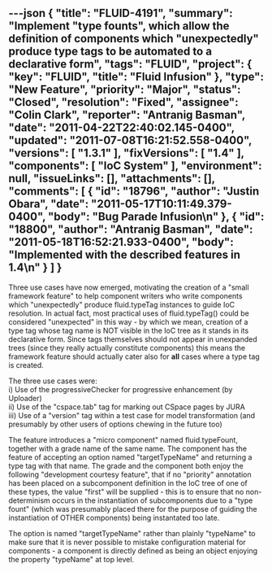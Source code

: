 ---json
{
  "title": "FLUID-4191",
  "summary": "Implement \"type founts\", which allow the definition of components which \"unexpectedly\" produce type tags to be automated to a declarative form",
  "tags": "FLUID",
  "project": {
    "key": "FLUID",
    "title": "Fluid Infusion"
  },
  "type": "New Feature",
  "priority": "Major",
  "status": "Closed",
  "resolution": "Fixed",
  "assignee": "Colin Clark",
  "reporter": "Antranig Basman",
  "date": "2011-04-22T22:40:02.145-0400",
  "updated": "2011-07-08T16:21:52.558-0400",
  "versions": [
    "1.3.1"
  ],
  "fixVersions": [
    "1.4"
  ],
  "components": [
    "IoC System"
  ],
  "environment": null,
  "issueLinks": [],
  "attachments": [],
  "comments": [
    {
      "id": "18796",
      "author": "Justin Obara",
      "date": "2011-05-17T10:11:49.379-0400",
      "body": "Bug Parade Infusion\n"
    },
    {
      "id": "18800",
      "author": "Antranig Basman",
      "date": "2011-05-18T16:52:21.933-0400",
      "body": "Implemented with the described features in 1.4\n"
    }
  ]
}
---
Three use cases have now emerged, motivating the creation of a "small framework feature" to help component writers who write components which "unexpectedly" produce fluid.typeTag instances to guide IoC resolution. In actual fact, most practical uses of fluid.typeTag() could be considered "unexpected" in this way - by which we mean, creation of a type tag whose tag name is NOT visible in the IoC tree as it stands in its declarative form. Since tags themselves should not appear in unexpanded trees (since they really actually constitute components) this means the framework feature should actually cater also for **all** cases where a type tag is created.

The three use cases were:\
i) Use of the progressiveChecker for progressive enhancement (by Uploader)\
ii) Use of the "cspace.tab" tag for marking out CSpace pages by JURA\
iii) Use of a "version" tag within a test case for model transformation (and presumably by other users of options chewing in the future too)

The feature introduces a "micro component" named fluid.typeFount, together with a grade name of the same name. The component has the feature of accepting an option named "targetTypeName" and returning a type tag with that name. The grade and the component both enjoy the following "development courtesy feature", that if no "priority" annotation has been placed on a subcomponent definition in the IoC tree of one of these types, the value "first" will be supplied - this is to ensure that no non-determinism occurs in the instantiation of subcomponents due to a "type fount" (which was presumably placed there for the purpose of guiding the instantiation of OTHER components) being instantated too late.

The option is named "targetTypeName" rather than plainly "typeName" to make sure that it is never possible to mistake configuration material for components - a component is directly defined as being an object enjoying the property "typeName" at top level.&#x20;

        